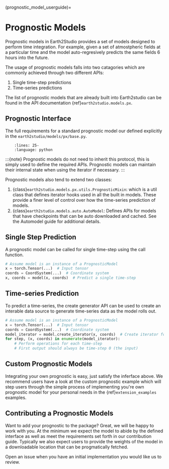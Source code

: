 (prognostic_model_userguide)=

# Prognostic Models

Prognostic models in Earth2Studio provides a set of models designed to perform time
integration. For example, given a set of atmostpheric fields at a particular time and
the model auto-regresively predicts the same fields 6 hours into the future.

The usage of prognostic models falls into two catagories which are commonly achieved
through two different APIs:

1. Single time-step predictions
2. Time-series predictions

The list of prognostic models that are already built into Earth2studio can be found in
the API documentation {ref}`earth2studio.models.px`.

## Prognostic Interface

The full requirements for a standard prognostic model our defined explicitly in the
`earth2studio/models/px/base.py`.

```{literalinclude} ../../../earth2studio/models/px/base.py
    :lines: 25-
    :language: python
```

:::{note}
Prognostic models do not need to inherit this protocol, this is simply used to define
the required APIs. Prognostic models can maintain their internal state when using the
iterator if necessary.
:::

Prognostic models also tend to extend two classes:

1. {class}`earth2studio.models.px.utils.PrognosticMixin`: which is a util class that
defines iterator hooks used in all the built in models. These provide a finer level
of control over how the time-series prediction of models.
2. {class}`earth2studio.models.auto.AutoModel`: Defines APIs for models that have
checkpoints that can be auto downloaded and cached. See the Automodel guide for
additional details.

## Single Step Prediction

A prognostic model can be called for single time-step using the call function.

```python
# Assume model is an instance of a PrognosticModel
x = torch.Tensor(...)  # Input tensor
coords = CoordSystem(...)  # Coordinate system
x, coords = model(x, coords)  # Predict a single time-step
```

## Time-series Prediction

To predict a time-series, the create generator API can be used to create an interable
data source to generate time-series data as the model rolls out.

```python
# Assume model is an instance of a PrognosticModel
x = torch.Tensor(...)  # Input tensor
coords = CoordSystem(...)  # Coordinate system
model_iterator = model.create_iterator(x, coords)  # Create iterator for time integration
for step, (x, coords) in enumerate(model_iterator):
    # Perform operations for each time-step
    # First output should always be time-step 0 (the input)
```

## Custom Prognostic Models

Integrating your own prognostic is easy, just satisfy the inferface above.
We recommend users have a look at the custom prognostic example which will step users
through the simple process of implementing you're own prognostic model for your personal
needs in the {ref}`extension_examples` examples.

## Contributing a Prognostic Models

Want to add your prognostic to the package? Great, we will be happy to work with you.
At the minimum we expect the model to abide by the defined interface as well as meet
the requirements set forth in our contribution guide. Typically we also expect users
to provide the weights of the model in a downloadable location that can be progmatically
fetched.

Open an issue when you have an initial implementation you would like us to review.
